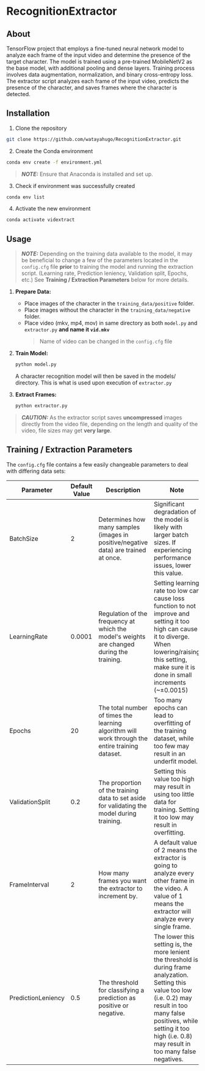 # RecognitionExtractor

## About

TensorFlow project that employs a fine-tuned neural network model to analyze each frame of the input video and determine the presence of the target character. The model is trained using a pre-trained MobileNetV2 as the base model, with additional pooling and dense layers. Training process involves data augmentation, normalization, and binary cross-entropy loss. The extractor script analyzes each frame of the input video, predicts the presence of the character, and saves frames where the character is detected.


## Installation

1. Clone the repository

```bash
git clone https://github.com/watayahugo/RecognitionExtractor.git
```

2. Create the Conda environment

```bash
conda env create -f environment.yml
```
> **_NOTE:_** Ensure that Anaconda is installed and set up.


3. Check if environment was successfully created

```bash
conda env list
```

4. Activate the new environment

```bash
conda activate vidextract
```


## Usage

> **_NOTE:_** Depending on the training data available to the model, it may be beneficial to change a few of the parameters located in the `config.cfg` file **prior** to training the model and running the extraction script. (Learning rate, Prediction leniency, Validation split, Epochs, etc.) See **Training / Extraction Parameters** below for more details.

1. **Prepare Data:**

   - Place images of the character in the `training_data/positive` folder.
   - Place images without the character in the `training_data/negative` folder.
   - Place video (mkv, mp4, mov) in same directory as both `model.py` and `extractor.py` **and name it `vid.mkv`**
     > Name of video can be changed in the `config.cfg` file



2. **Train Model:**

   ```bash
   python model.py
   ```

   A character recognition model will then be saved in the models/ directory. This is what is used upon execution of `extractor.py`

4. **Extract Frames:**
   ```bash
   python extractor.py
   ```


> **_CAUTION:_** As the extractor script saves **uncompressed** images directly from the video file, depending on the length and quality of the video, file sizes may get **very large**.


## Training / Extraction Parameters

The `config.cfg` file contains a few easily changeable parameters to deal with differing data sets:

| Parameter           | Default Value | Description                                                                                             | Note                                                                                                                                                  |
|---------------------|---------------|---------------------------------------------------------------------------------------------------------|-------------------------------------------------------------------------------------------------------------------------------------------------------|
| BatchSize           | 2             | Determines how many samples (images in positive/negative data) are trained at once.                     | Significant degradation of the model is likely with larger batch sizes. If experiencing performance issues, lower this value.                         |
| LearningRate        | 0.0001        | Regulation of the frequency at which the model's weights are changed during the training.               | Setting learning rate too low can cause loss function to not improve and setting it too high can cause it to diverge. When lowering/raising this setting, make sure it is done in small increments (~±0.0015) |
| Epochs              | 20            | The total number of times the learning algorithm will work through the entire training dataset.         | Too many epochs can lead to overfitting of the training dataset, while too few may result in an underfit model.                                      |
| ValidationSplit     | 0.2           | The proportion of the training data to set aside for validating the model during training.              | Setting this value too high may result in using too little data for training. Setting it too low may result in overfitting.                         |
| FrameInterval       | 2             | How many frames you want the extractor to increment by.                                                | A default value of 2 means the extractor is going to analyze every other frame in the video. A value of 1 means the extractor will analyze every single frame. |
| PredictionLeniency  | 0.5           | The threshold for classifying a prediction as positive or negative.                                    | The lower this setting is, the more lenient the threshold is during frame analyzation. Setting this value too low (i.e. 0.2) may result in too many false positives, while setting it too high (i.e. 0.8) may result in too many false negatives.                |
